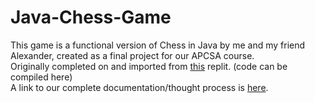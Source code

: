 # Java-Chess-Game
This game is a functional version of Chess in Java by me and my friend Alexander, created as a final project for our APCSA course.  
Originally completed on and imported from [this](https://replit.com/@AlexanderDollim/CS-30-Final-Project) replit. (code can be compiled here)  
A link to our complete documentation/thought process is [here](https://docs.google.com/presentation/d/1lddTpQ9SLM2KYYg1c1bzOtPhnxh7JlyH/edit?usp=sharing&ouid=114132831843916633131&rtpof=true&sd=true).
